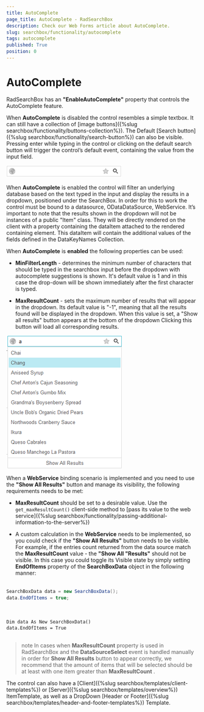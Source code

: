 ```yaml
---
title: AutoComplete
page_title: AutoComplete - RadSearchBox
description: Check our Web Forms article about AutoComplete.
slug: searchbox/functionality/autocomplete
tags: autocomplete
published: True
position: 0
---
```


# AutoComplete



RadSearchBox has an **"EnableAutoComplete"** property that controls the AutoComplete feature.

When **AutoComplete** is disabled the control resembles a simple textbox. It can still have a collection of [image buttons]({%slug searchbox/functionality/buttons-collection%}). The Default [Search button]({%slug searchbox/functionality/search-button%}) can also be visible. Pressing enter while typing in the control or clicking on the default search button will trigger the control’s default event, containing the value from the input field.

![searchbox autocomplete false](images/searchbox_autocomplete_false.png)

When **AutoComplete** is enabled the control will filter an underlying database based on the text typed in the input and display the results in a dropdown, positioned under the SearchBox. In order for this to work the control must be bound to a datasource, ODataDataSource, WebService. It’s important to note that the results shown in the dropdown will not be instances of a public "Item" class. They will be directly rendered on the client with a property containing the dataItem attached to the rendered containing element. This dataItem will contain the additional values of the fields defined in the DataKeyNames Collection.

When **AutoComplete** is **enabled** the following properties can be used:

* **MinFilterLength** - determines the minimum number of characters that should be typed in the searchbox input before the dropdown with autocomplete suggestions is shown. It's default value is 1 and in this case the drop-down will be shown immediately after the first character is typed.

* **MaxResultCount** - sets the maximum number of results that will appear in the dropdown. Its default value is "-1", meaning that all the results found will be displayed in the dropdown. When this value is set, a "Show all results" button appears at the bottom of the dropdown Clicking this button will load all corresponding results.

![searchbox show all results](images/searchbox_show_all_results.png)

When a **WebService** binding scenario is implemented and you need to use the **"Show All Results"** button and manage its visibility, the following requirements needs to be met:

* **MaxResultCount** should be set to a desirable value. Use the `get_maxResultCount()` client-side method to [pass its value to the web service]({%slug searchbox/functionality/passing-additional-information-to-the-server%})

* A custom calculation in the **WebService** needs to be implemented, so you could check if the **"Show All Results"** button needs to be visible. For example, if the entries count returned from the data source match the **MaxResultCount** value - the **"Show All "Results"** should not be visible. In this case you could toggle its Visible state by simply setting **EndOfItems** property of the **SearchBoxData** object in the following manner:



````C#

SearchBoxData data = new SearchBoxData();
data.EndOfItems = true;
	
````
````VB.NET
	
Dim data As New SearchBoxData()
data.EndOfItems = True
	
````


>note In cases when **MaxResultCount** property is used in RadSearchBox and the **DataSourceSelect** event is handled manually in order for **Show All Results** button to appear correctly, we recommend that the amount of items that will be selected should be at least with one item greater than **MaxResultCount** .
>


The control can also have a [Client]({%slug searchbox/templates/client-templates%}) or [Server]({%slug searchbox/templates/overview%}) ItemTemplate, as well as a DropDown [Header or Footer]({%slug searchbox/templates/header-and-footer-templates%}) Template.
